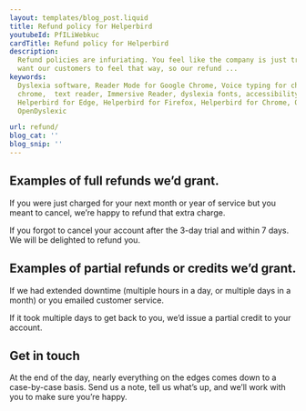```yaml
---
layout: templates/blog_post.liquid
title: Refund policy for Helperbird
youtubeId: PfILiWebkuc
cardTitle: Refund policy for Helperbird
description:
  Refund policies are infuriating. You feel like the company is just trying to rip you off. We never
  want our customers to feel that way, so our refund ...
keywords:
  Dyslexia software, Reader Mode for Google Chrome, Voice typing for chrome, Text to speech for
  chrome,  text reader, Immersive Reader, dyslexia fonts, accessibility software, dyslexia software,
  Helperbird for Edge, Helperbird for Firefox, Helperbird for Chrome, Opendyslexic for Chrome,
  OpenDyslexic

url: refund/
blog_cat: ''
blog_snip: ''
---
```


## Examples of full refunds we’d grant.

If you were just charged for your next month or year of service but you meant to cancel, we’re happy
to refund that extra charge.

If you forgot to cancel your account after the 3-day trial and within 7 days. We will be delighted
to refund you.

## Examples of partial refunds or credits we’d grant.

If we had extended downtime (multiple hours in a day, or multiple days in a month) or you emailed
customer service.

If it took multiple days to get back to you, we’d issue a partial credit to your account.

## Get in touch

At the end of the day, nearly everything on the edges comes down to a case-by-case basis. Send us a
note, tell us what’s up, and we’ll work with you to make sure you’re happy.
